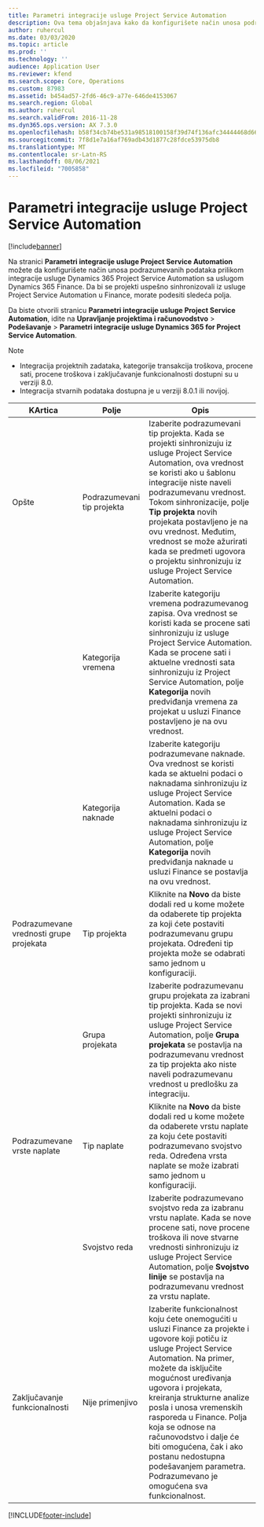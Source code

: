 ```yaml
---
title: Parametri integracije usluge Project Service Automation
description: Ova tema objašnjava kako da konfigurišete način unosa podrazumevanih podataka prilikom integracije usluge Microsoft Dynamics 365 for Project Service Automation sa uslugom Microsoft Dynamics 365 Finance.
author: ruhercul
ms.date: 03/03/2020
ms.topic: article
ms.prod: ''
ms.technology: ''
audience: Application User
ms.reviewer: kfend
ms.search.scope: Core, Operations
ms.custom: 87983
ms.assetid: b454ad57-2fd6-46c9-a77e-646de4153067
ms.search.region: Global
ms.author: ruhercul
ms.search.validFrom: 2016-11-28
ms.dyn365.ops.version: AX 7.3.0
ms.openlocfilehash: b58f34cb74be531a98518100158f39d74f136afc34444468d666cd4e9394af6f
ms.sourcegitcommit: 7f8d1e7a16af769adb43d1877c28fdce53975db8
ms.translationtype: MT
ms.contentlocale: sr-Latn-RS
ms.lasthandoff: 08/06/2021
ms.locfileid: "7005858"
---
```

# <a name="project-service-automation-integration-parameters"></a>Parametri integracije usluge Project Service Automation

[!include[banner](../includes/banner.md)]

Na stranici **Parametri integracije usluge Project Service Automation** možete da konfigurišete način unosa podrazumevanih podataka prilikom integracije usluge Dynamics 365 Project Service Automation sa uslugom Dynamics 365 Finance. Da bi se projekti uspešno sinhronizovali iz usluge Project Service Automation u Finance, morate podesiti sledeća polja.

Da biste otvorili stranicu **Parametri integracije usluge Project Service Automation**, idite na **Upravljanje projektima i računovodstvo** \> **Podešavanje** \> **Parametri integracije usluge Dynamics 365 for Project Service Automation**. 

> [!NOTE]
> - Integracija projektnih zadataka, kategorije transakcija troškova, procene sati, procene troškova i zaključavanje funkcionalnosti dostupni su u verziji 8.0.
> - Integracija stvarnih podataka dostupna je u verziji 8.0.1 ili novijoj.


| KArtica                    | Polje                | Opis |
|------------------------|----------------------|-------------|
| Opšte                | Podrazumevani tip projekta | Izaberite podrazumevani tip projekta. Kada se projekti sinhronizuju iz usluge Project Service Automation, ova vrednost se koristi ako u šablonu integracije niste naveli podrazumevanu vrednost. Tokom sinhronizacije, polje **Tip projekta** novih projekata postavljeno je na ovu vrednost. Međutim, vrednost se može ažurirati kada se predmeti ugovora o projektu sinhronizuju iz usluge Project Service Automation. |
|                        | Kategorija vremena        | Izaberite kategoriju vremena podrazumevanog zapisa. Ova vrednost se koristi kada se procene sati sinhronizuju iz usluge Project Service Automation. Kada se procene sati i aktuelne vrednosti sata sinhronizuju iz Project Service Automation, polje **Kategorija** novih predviđanja vremena za projekat u usluzi Finance postavljeno je na ovu vrednost. |
|                        | Kategorija naknade         | Izaberite kategoriju podrazumevane naknade. Ova vrednost se koristi kada se aktuelni podaci o naknadama sinhronizuju iz usluge Project Service Automation. Kada se aktuelni podaci o naknadama sinhronizuju iz usluge Project Service Automation, polje **Kategorija** novih predviđanja naknade u usluzi Finance se postavlja na ovu vrednost. |
| Podrazumevane vrednosti grupe projekata | Tip projekta         | Kliknite na **Novo** da biste dodali red u kome možete da odaberete tip projekta za koji ćete postaviti podrazumevanu grupu projekata. Određeni tip projekta može se odabrati samo jednom u konfiguraciji. |
|                        | Grupa projekata        | Izaberite podrazumevanu grupu projekata za izabrani tip projekta. Kada se novi projekti sinhronizuju iz usluge Project Service Automation, polje **Grupa projekata** se postavlja na podrazumevanu vrednost za tip projekta ako niste naveli podrazumevanu vrednost u predlošku za integraciju. |
| Podrazumevane vrste naplate  | Tip naplate         | Kliknite na **Novo** da biste dodali red u kome možete da odaberete vrstu naplate za koju ćete postaviti podrazumevano svojstvo reda. Određena vrsta naplate se može izabrati samo jednom u konfiguraciji. |
|                        | Svojstvo reda        | Izaberite podrazumevano svojstvo reda za izabranu vrstu naplate. Kada se nove procene sati, nove procene troškova ili nove stvarne vrednosti sinhronizuju iz usluge Project Service Automation, polje **Svojstvo linije** se postavlja na podrazumevanu vrednost za vrstu naplate. |
| Zaključavanje funkcionalnosti  | Nije primenjivo       | Izaberite funkcionalnost koju ćete onemogućiti u usluzi Finance za projekte i ugovore koji potiču iz usluge Project Service Automation. Na primer, možete da isključite mogućnost uređivanja ugovora i projekata, kreiranja strukturne analize posla i unosa vremenskih rasporeda u Finance. Polja koja se odnose na računovodstvo i dalje će biti omogućena, čak i ako postanu nedostupna podešavanjem parametra. Podrazumevano je omogućena sva funkcionalnost. |


[!INCLUDE[footer-include](../includes/footer-banner.md)]